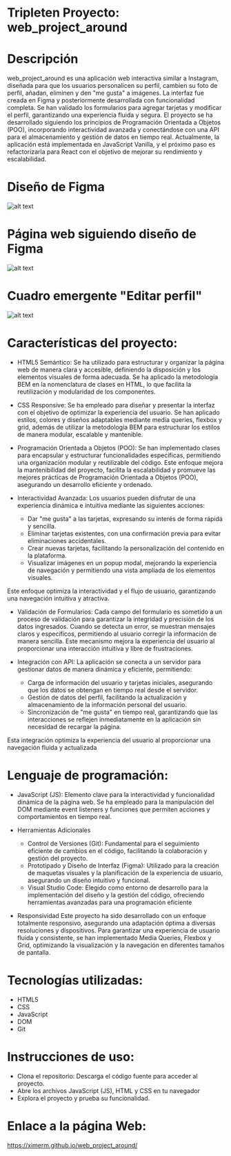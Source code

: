 # Tripleten Proyecto: web_project_around

# Descripción

web_project_around es una aplicación web interactiva similar a Instagram, diseñada para que los usuarios personalicen su perfil, cambien su foto de perfil, añadan, eliminen y den "me gusta" a imágenes.
La interfaz fue creada en Figma y posteriormente desarrollada con funcionalidad completa. Se han validado los formularios para agregar tarjetas y modificar el perfil, garantizando una experiencia fluida y segura.
El proyecto se ha desarrollado siguiendo los principios de Programación Orientada a Objetos (POO), incorporando interactividad avanzada y conectándose con una API para el almacenamiento y gestión de datos en tiempo real. Actualmente, la aplicación está implementada en JavaScript Vanilla, y el próximo paso es refactorizarla para React con el objetivo de mejorar su rendimiento y escalabilidad.

# Diseño de Figma

![alt text](image.png)

# Página web siguiendo diseño de Figma

![alt text](image-3.png)

# Cuadro emergente "Editar perfil"

![alt text](image-2.png)

# Características del proyecto:

- HTML5 Semántico: Se ha utilizado para estructurar y organizar la página web de manera clara y accesible, definiendo la disposición y los elementos visuales de forma adecuada. Se ha aplicado la metodología BEM en la nomenclatura de clases en HTML, lo que facilita la reutilización y modularidad de los componentes.

- CSS Responsive: Se ha empleado para diseñar y presentar la interfaz con el objetivo de optimizar la experiencia del usuario. Se han aplicado estilos, colores y diseños adaptables mediante media queries, flexbox y grid, además de utilizar la metodología BEM para estructurar los estilos de manera modular, escalable y mantenible.

- Programación Orientada a Objetos (POO): Se han implementado clases para encapsular y estructurar funcionalidades específicas, permitiendo una organización modular y reutilizable del código. Este enfoque mejora la mantenibilidad del proyecto, facilita la escalabilidad y promueve las mejores prácticas de Programación Orientada a Objetos (POO), asegurando un desarrollo eficiente y ordenado.

- Interactividad Avanzada: Los usuarios pueden disfrutar de una experiencia dinámica e intuitiva mediante las siguientes acciones:

  - Dar "me gusta" a las tarjetas, expresando su interés de forma rápida y sencilla.
  - Eliminar tarjetas existentes, con una confirmación previa para evitar eliminaciones accidentales.
  - Crear nuevas tarjetas, facilitando la personalización del contenido en la plataforma.
  - Visualizar imágenes en un popup modal, mejorando la experiencia de navegación y permitiendo una vista ampliada de los elementos visuales.

Este enfoque optimiza la interactividad y el flujo de usuario, garantizando una navegación intuitiva y atractiva.

- Validación de Formularios: Cada campo del formulario es sometido a un proceso de validación para garantizar la integridad y precisión de los datos ingresados. Cuando se detecta un error, se muestran mensajes claros y específicos, permitiendo al usuario corregir la información de manera sencilla. Este mecanismo mejora la experiencia del usuario al proporcionar una interacción intuitiva y libre de frustraciones.

- Integración con API: La aplicación se conecta a un servidor para gestionar datos de manera dinámica y eficiente, permitiendo:
  - Carga de información del usuario y tarjetas iniciales, asegurando que los datos se obtengan en tiempo real desde el servidor.
  - Gestión de datos del perfil, facilitando la actualización y almacenamiento de la información personal del usuario.
  - Sincronización de "me gusta" en tiempo real, garantizando que las interacciones se reflejen inmediatamente en la aplicación sin necesidad de recargar la página.

Esta integración optimiza la experiencia del usuario al proporcionar una navegación fluida y actualizada

# Lenguaje de programación:

- JavaScript (JS): Elemento clave para la interactividad y funcionalidad dinámica de la página web. Se ha empleado para la manipulación del DOM mediante event listeners y funciones que permiten acciones y comportamientos en tiempo real.

- Herramientas Adicionales

  - Control de Versiones (Git): Fundamental para el seguimiento eficiente de cambios en el código, facilitando la colaboración y gestión del proyecto.
  - Prototipado y Diseño de Interfaz (Figma): Utilizado para la creación de maquetas visuales y la planificación de la experiencia de usuario, asegurando un diseño intuitivo y funcional.
  - Visual Studio Code: Elegido como entorno de desarrollo para la implementación del diseño y la gestión del código, ofreciendo herramientas avanzadas para una programación eficiente

- Responsividad
  Este proyecto ha sido desarrollado con un enfoque totalmente responsivo, asegurando una adaptación óptima a diversas resoluciones y dispositivos. Para garantizar una experiencia de usuario fluida y consistente, se han implementado Media Queries, Flexbox y Grid, optimizando la visualización y la navegación en diferentes tamaños de pantalla.

# Tecnologías utilizadas:

- HTML5
- CSS
- JavaScript
- DOM
- Git

# Instrucciones de uso:

- Clona el repositorio: Descarga el código fuente para acceder al proyecto.
- Abre los archivos JavaScript (JS), HTML y CSS en tu navegador
- Explora el proyecto y prueba su funcionalidad.

# Enlace a la página Web:

https://ximerm.github.io/web_project_around/

